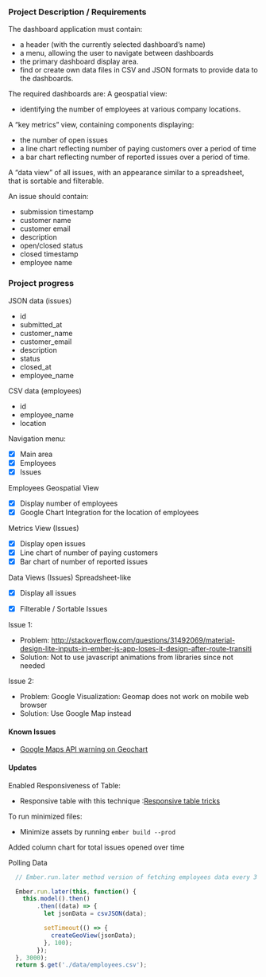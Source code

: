 ### Project Description / Requirements

The dashboard application must contain:
- a header (with the currently selected dashboard’s name)
- a menu, allowing the user to navigate between dashboards
- the primary dashboard display area. 
- find or create own data files in CSV and JSON formats to provide data to the dashboards. 

The required dashboards are:
A geospatial view:
- identifying the number of employees at various company locations.

A “key metrics” view, containing components displaying: 
- the number of open issues
- a line chart reflecting number of paying customers over a period of time
- a bar chart reflecting number of reported issues over a period of time.

A “data view” of all issues, with an appearance similar to a spreadsheet, that is sortable and filterable.

An issue should contain: 
- submission timestamp
- customer name
- customer email
- description
- open/closed status
- closed timestamp
- employee name


### Project progress

JSON data (issues)
- id
- submitted_at
- customer_name
- customer_email
- description
- status
- closed_at
- employee_name

CSV data (employees)
- id
- employee_name
- location

Navigation menu:
- [X] Main area
- [X] Employees
- [X] Issues

Employees Geospatial View
- [X] Display number of employees
- [X] Google Chart Integration for the location of employees

Metrics View (Issues)
- [X] Display open issues
- [X] Line chart of number of paying customers
- [X] Bar chart of number of reported issues

Data Views (Issues) Spreadsheet-like
- [X] Display all issues
- [X] Filterable / Sortable Issues


Issue 1:
- Problem: http://stackoverflow.com/questions/31492069/material-design-lite-inputs-in-ember-js-app-loses-it-design-after-route-transiti
- Solution: Not to use javascript animations from libraries since not needed

Issue 2:
- Problem: Google Visualization: Geomap does not work on mobile web browser
- Solution: Use Google Map instead

#### Known Issues
- [Google Maps API warning on Geochart](https://github.com/google/google-visualization-issues/issues/2292)

#### Updates
Enabled Responsiveness of Table:
- Responsive table with this technique :[Responsive table tricks](https://css-tricks.com/responsive-data-tables/)

To run minimized files:
- Minimize assets by running `ember build --prod`

Added column chart for total issues opened over time

Polling Data
```js
  // Ember.run.later method version of fetching employees data every 3 seconds

  Ember.run.later(this, function() {
    this.model().then()
        .then((data) => {
          let jsonData = csvJSON(data);

          setTimeout(() => {
            createGeoView(jsonData);
          }, 100);    
        });
  }, 3000);
  return $.get('./data/employees.csv');
```